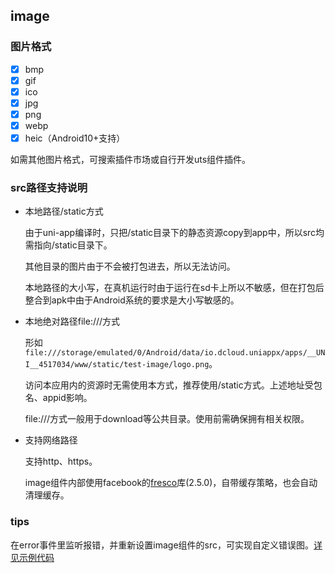 ## image

<!-- UTSCOMJSON.image.description -->

<!-- UTSCOMJSON.image.attrubute -->

<!-- UTSCOMJSON.image.event -->

### 图片格式
- [x] bmp
- [x] gif
- [x] ico
- [x] jpg
- [x] png
- [x] webp
- [x] heic（Android10+支持）

如需其他图片格式，可搜索插件市场或自行开发uts组件插件。

### src路径支持说明

- 本地路径/static方式

	由于uni-app编译时，只把/static目录下的静态资源copy到app中，所以src均需指向/static目录下。
	
	其他目录的图片由于不会被打包进去，所以无法访问。
	
	本地路径的大小写，在真机运行时由于运行在sd卡上所以不敏感，但在打包后整合到apk中由于Android系统的要求是大小写敏感的。

- 本地绝对路径file:///方式
	
	形如`file:///storage/emulated/0/Android/data/io.dcloud.uniappx/apps/__UNI__4517034/www/static/test-image/logo.png`。
	
	访问本应用内的资源时无需使用本方式，推荐使用/static方式。上述地址受包名、appid影响。
	
	file:///方式一般用于download等公共目录。使用前需确保拥有相关权限。

- 支持网络路径
	
	支持http、https。
	
	image组件内部使用facebook的[fresco](https://github.com/facebook/fresco)库(2.5.0)，自带缓存策略，也会自动清理缓存。

<!-- UTSCOMJSON.image.example -->

<!-- UTSCOMJSON.image.compatibility -->

### tips
在error事件里监听报错，并重新设置image组件的src，可实现自定义错误图。[详见示例代码](https://gitcode.net/dcloud/hello-uni-app-x/-/blob/master/pages/component/image/image-path.uvue)

<!-- UTSCOMJSON.image.reference -->

